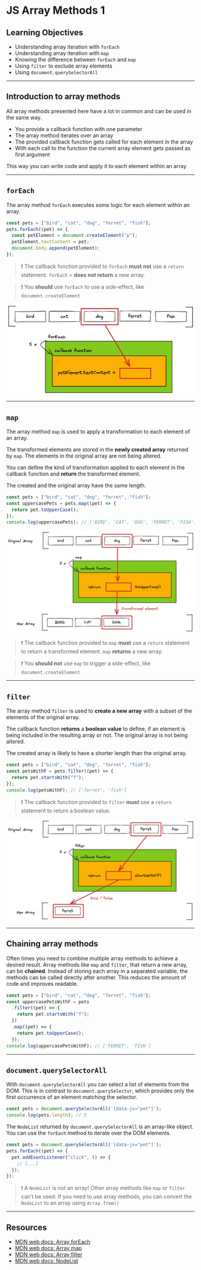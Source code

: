 # JS Array Methods 1

## Learning Objectives

- Understanding array iteration with `forEach`
- Understanding array iteration with `map`
- Knowing the difference between `forEach` and `map`
- Using `filter` to exclude array elements
- Using `document.querySelectorAll`

---

## Introduction to array methods

All array methods presented here have a lot in common and can be used in the same way.

- You provide a callback function with one parameter
- The array method iterates over an array
- The provided callback function gets called for each element in the array
- With each call to the function the current array element gets passed as first argument

This way you can write code and apply it to each element within an array

---

## `forEach`

The array method `forEach` executes some logic for each element within an array.

```js
const pets = ["bird", "cat", "dog", "ferret", "fish"];
pets.forEach((pet) => {
  const petElement = document.createElement("p");
  petElement.textContent = pet;
  document.body.append(petElement);
});
```

> ❗️ The callback function provided to `forEach` **must not** use a `return` statement. `forEach` >
> **does not return** a new array.

> ❗️ You **should** use `forEach` to use a side-effect, like `document.createElement`

![array-methods-forEach](./assets/array-methods-forEach.png)

---

## `map`

The array method `map` is used to apply a transformation to each element of an array.

The transformed elements are stored in the **newly created array** returned by `map`. The elements
in the original array are not being altered.

You can define the kind of transformation applied to each element in the callback function and
**return** the transformed element.

The created and the original array have the same length.

```js
const pets = ["bird", "cat", "dog", "ferret", "fish"];
const uppercasePets = pets.map((pet) => {
  return pet.toUpperCase();
});
console.log(uppercasePets); // ['BIRD', 'CAT', 'DOG', 'FERRET', 'FISH']
```

![array-methods-map](./assets/array-methods-map.png)

> ❗️ The callback function provided to `map` **must** use a `return` statement to return a
> transformed element. `map` **returns** a new array.

> ❗️ You **should not** use `map` to trigger a side-effect, like `document.createElement`

---

## `filter`

The array method `filter` is used to **create a new array** with a subset of the elements of the
original array.

The callback function **returns** a **boolean value** to define, if an element is being included in
the resulting array or not. The original array is not being altered.

The created array is likely to have a shorter length than the original array.

```js
const pets = ["bird", "cat", "dog", "ferret", "fish"];
const petsWithF = pets.filter((pet) => {
  return pet.startsWith("f");
});
console.log(petsWithF); // ['ferret', 'fish']
```

> ❗️ The callback function provided to `filter` **must** use a `return` statement to return a
> boolean value.

![array-methods-filter](./assets/array-methods-filter.png)

---

## Chaining array methods

Often times you need to combine multiple array methods to achieve a desired result. Array methods
like `map` and `filter`, that return a new array, can be **chained**. Instead of storing each array
in a separated variable, the methods can be called directly after another. This reduces the amount
of code and improves readable.

```js
const pets = ["bird", "cat", "dog", "ferret", "fish"];
const uppercasePetsWithF = pets
  .filter((pet) => {
    return pet.startsWith("f");
  })
  .map((pet) => {
    return pet.toUpperCase();
  });
console.log(uppercasePetsWithF); // ['FERRET', 'FISH']
```

---

## `document.querySelectorAll`

With `document.querySelectorAll` you can select a list of elements from the DOM. This is in contrast
to `document.querySelector`, which provides only the first occurrence of an element matching the
selector.

```js
const pets = document.querySelectorAll('[data-js="pet"]');
console.log(pets.length); // 5
```

The `NodeList` returned by `document.querySelectorAll` is an array-like object. You can use the
`forEach` method to iterate over the DOM elements.

```js
const pets = document.querySelectorAll('[data-js="pet"]');
pets.forEach((pet) => {
  pet.addEventListener("click", () => {
    // [...]
  });
});
```

> ❗️ A `NodeList` is not an array! Other array methods like `map` or `filter` can't be used. If you
> need to use array methods, you can convert the `NodeList` to an array using `Array.from()`

---

## Resources

- [MDN web docs: Array forEach](https://developer.mozilla.org/en-US/docs/Web/JavaScript/Reference/Global_Objects/Array/forEach)
- [MDN web docs: Array map](https://developer.mozilla.org/en-US/docs/Web/JavaScript/Reference/Global_Objects/Array/map)
- [MDN web docs: Array filter](https://developer.mozilla.org/en-US/docs/Web/JavaScript/Reference/Global_Objects/Array/filter)
- [MDN web docs: NodeList](https://developer.mozilla.org/en-US/docs/Web/API/NodeList)
